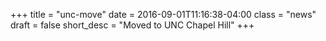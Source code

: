 +++
title = "unc-move"
date = 2016-09-01T11:16:38-04:00
class = "news"
draft = false
short_desc = "Moved to UNC Chapel Hill"
+++